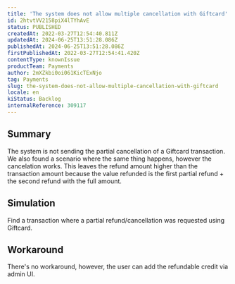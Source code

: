 ```yaml
---
title: 'The system does not allow multiple cancellation with Giftcard'
id: 2htvtVV2158piX4lTYhAvE
status: PUBLISHED
createdAt: 2022-03-27T12:54:40.811Z
updatedAt: 2024-06-25T13:51:28.086Z
publishedAt: 2024-06-25T13:51:28.086Z
firstPublishedAt: 2022-03-27T12:54:41.420Z
contentType: knownIssue
productTeam: Payments
author: 2mXZkbi0oi061KicTExNjo
tag: Payments
slug: the-system-does-not-allow-multiple-cancellation-with-giftcard
locale: en
kiStatus: Backlog
internalReference: 309117
---
```


## Summary


The system is not sending the partial cancellation of a Giftcard transaction.
We also found a scenario where the same thing happens, however the cancelation works. This leaves the refund amount higher than the transaction amount because the value refunded is the first partial refund + the second refund with the full amount.


##

## Simulation


Find a transaction where a partial refund/cancellation was requested using Giftcard.


##

## Workaround


There's no workaround, however, the user can add the refundable credit via admin UI.





